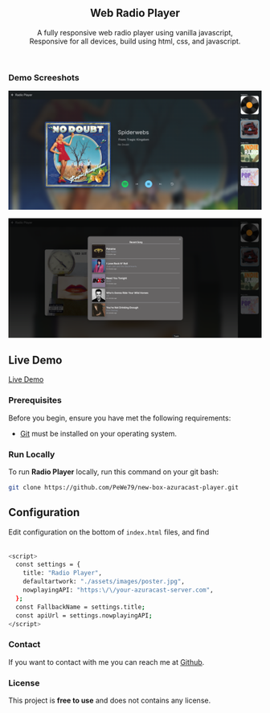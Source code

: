 <div align="center">
  <h2 align="center">Web Radio Player</h2>

  A fully responsive web radio player using vanilla javascript, <br />Responsive for all devices, build using html, css, and javascript.

</div>

<br />

### Demo Screeshots

![Radio Player Desktop Demo](./readme-images/desktop.png "Desktop Demo")

![Radio Player Desktop Demo](./readme-images/desktop_2.png "Desktop Demo")

## Live Demo

[Live Demo](https://new-box-azuracast-player.vercel.app/)

### Prerequisites

Before you begin, ensure you have met the following requirements:

* [Git](https://git-scm.com/downloads "Download Git") must be installed on your operating system.

### Run Locally

To run **Radio Player** locally, run this command on your git bash:

```bash
git clone https://github.com/PeWe79/new-box-azuracast-player.git
```

## Configuration
Edit configuration on the bottom of `index.html` files, and find

```bash

<script>
  const settings = {
    title: "Radio Player",
    defaultartwork: "./assets/images/poster.jpg",
    nowplayingAPI: "https:\/\/your-azuracast-server.com",
  };
  const FallbackName = settings.title;
  const apiUrl = settings.nowplayingAPI;
</script>
```

### Contact

If you want to contact with me you can reach me at [Github](https://www.github.com/PeWe79).

### License

This project is **free to use** and does not contains any license.
